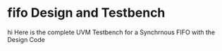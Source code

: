 # fifo Design and Testbench
hi
Here is the complete UVM Testbench for a Synchrnous FIFO with the Design Code
